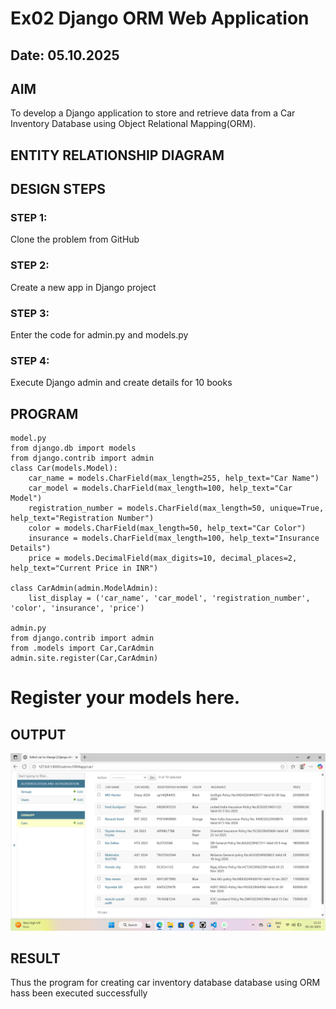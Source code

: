 # Ex02 Django ORM Web Application
## Date: 05.10.2025

## AIM
To develop a Django application to store and retrieve data from a Car Inventory Database using Object Relational Mapping(ORM).

## ENTITY RELATIONSHIP DIAGRAM



## DESIGN STEPS

### STEP 1:
Clone the problem from GitHub

### STEP 2:
Create a new app in Django project

### STEP 3:
Enter the code for admin.py and models.py

### STEP 4:
Execute Django admin and create details for 10 books

## PROGRAM
```
model.py
from django.db import models
from django.contrib import admin
class Car(models.Model):
    car_name = models.CharField(max_length=255, help_text="Car Name")
    car_model = models.CharField(max_length=100, help_text="Car Model")
    registration_number = models.CharField(max_length=50, unique=True, help_text="Registration Number")
    color = models.CharField(max_length=50, help_text="Car Color")
    insurance = models.CharField(max_length=100, help_text="Insurance Details")
    price = models.DecimalField(max_digits=10, decimal_places=2, help_text="Current Price in INR")

class CarAdmin(admin.ModelAdmin):
    list_display = ('car_name', 'car_model', 'registration_number', 'color', 'insurance', 'price')

admin.py
from django.contrib import admin
from .models import Car,CarAdmin
admin.site.register(Car,CarAdmin)
```

# Register your models here.


## OUTPUT

![alt text](<Screenshot 2025-10-05 121307.png>)

## RESULT
Thus the program for creating car inventory database database using ORM hass been executed successfully
